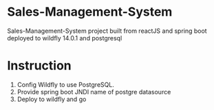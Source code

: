 # Sales-Management-System
Sales-Management-System project built from reactJS and spring boot deployed to wildfly 14.0.1 and postgresql 

# Instruction
1. Config Wildfly to use PostgreSQL.
2. Provide spring boot JNDI name of postgre datasource
3. Deploy to wildfly and go
